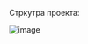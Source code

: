 Стркутра проекта:

![image](https://github.com/EvgeniyAnisiforov/compiler_hackathon/assets/110033694/44450aa8-dc87-4f3a-83f5-ebf835399c31)

